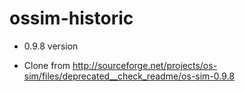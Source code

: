 ossim-historic
==============

* 0.9.8 version

* Clone from http://sourceforge.net/projects/os-sim/files/deprecated__check_readme/os-sim-0.9.8

